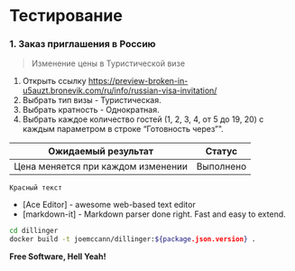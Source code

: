 # Тестирование 
### 1. Заказ приглашения в Россию
> Изменение цены в Туристической визе
1. Открыть ссылку https://preview-broken-in-u5auzt.bronevik.com/ru/info/russian-visa-invitation/
2. Выбрать тип визы - Туристическая.
3. Выбрать кратность - Однократная.
4. Выбрать каждое количество гостей (1, 2, 3, 4, от 5 до 19, 20) с каждым параметром в строке “Готовность через”".

| Ожидаемый результат | Статус |
| ------ | ------ |
| Цена меняется при каждом изменении | Выполнено |



`Красный текст`
* [Ace Editor] - awesome web-based text editor
* [markdown-it] - Markdown parser done right. Fast and easy to extend.

```sh
cd dillinger
docker build -t joemccann/dillinger:${package.json.version} .
```
**Free Software, Hell Yeah!**
